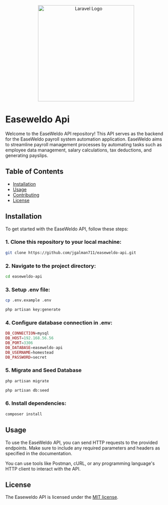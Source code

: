 <p align="center"><a href="https://easeweldo.com" target="_blank"><img src="https://easeweldo.com/es-logo.png" width="300" alt="Laravel Logo"></a></p>

# Easeweldo Api

Welcome to the EaseWeldo API repository! This API serves as the backend for the EaseWeldo payroll system automation application. EaseWeldo aims to streamline payroll management processes by automating tasks such as employee data management, salary calculations, tax deductions, and generating payslips.

## Table of Contents

-   [Installation](#installation)
-   [Usage](#usage)
-   [Contributing](#contributing)
-   [License](#license)

## Installation

To get started with the EaseWeldo API, follow these steps:

### 1. Clone this repository to your local machine:

```bash
git clone https://github.com/jgalman711/easeweldo-api.git
```

### 2. Navigate to the project directory:

```bash
cd easeweldo-api
```

### 3. Setup .env file:

```bash
cp .env.example .env

php artisan key:generate
```

### 4. Configure database connection in .env:

```php
DB_CONNECTION=mysql
DB_HOST=192.168.56.56
DB_PORT=3306
DB_DATABASE=easeweldo-api
DB_USERNAME=homestead
DB_PASSWORD=secret
```

### 5. Migrate and Seed Database

```bash
php artisan migrate

php artisan db:seed
```

### 6. Install dependencies:

```bash
composer install
```

## Usage

To use the EaseWeldo API, you can send HTTP requests to the provided endpoints. Make sure to include any required parameters and headers as specified in the documentation.

You can use tools like Postman, cURL, or any programming language's HTTP client to interact with the API.

## License

The Easeweldo API is licensed under the [MIT license](https://opensource.org/licenses/MIT).
